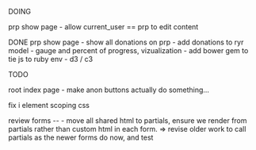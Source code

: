 DOING

prp show page 
	- allow current_user == prp to edit content


DONE
prp show page 
	- show all donations on prp 
		- add donations to ryr model
	- gauge and percent of progress, vizualization
		- add bower gem to tie js to ruby env
		- d3 / c3




TODO 

root index page
	- make anon buttons actually do something...

fix i element scoping css 

review forms -- 
	- move all shared html to partials, ensure we render from partials rather than custom html in each form. => revise older work to call partials as the newer forms do now, and test